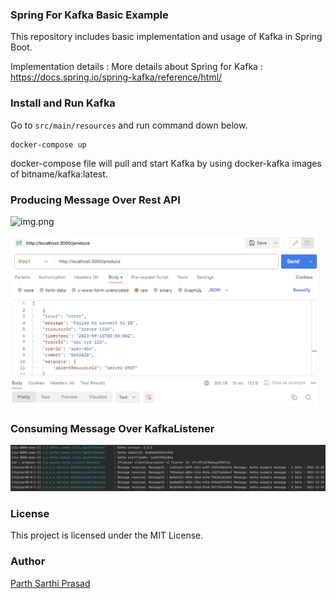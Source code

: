 ### Spring For Kafka Basic Example

This repository includes basic implementation and usage of Kafka in Spring Boot.

Implementation details :
More details about Spring for Kafka : https://docs.spring.io/spring-kafka/reference/html/

### Install and Run Kafka

Go to `src/main/resources` and run command down below.

```
docker-compose up
```

docker-compose file will pull and start Kafka by using docker-kafka images of bitname/kafka:latest.


### Producing Message Over Rest API

![img.png](produce-msg.png)

![img.png](img.png)

### Consuming Message Over KafkaListener

![img_1.png](consume-msg.png)

### License

This project is licensed under the MIT License.

### Author

[Parth Sarthi Prasad](https://www.linkedin.com/in/psarthi2)
